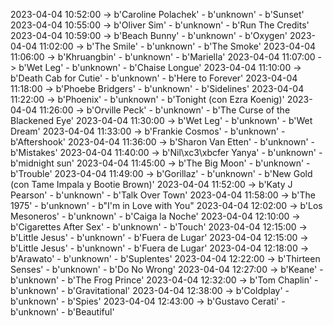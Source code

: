 2023-04-04 10:52:00 -> b'Caroline Polachek' - b'unknown' - b'Sunset'
2023-04-04 10:55:00 -> b'Oliver Sim' - b'unknown' - b'Run The Credits'
2023-04-04 10:59:00 -> b'Beach Bunny' - b'unknown' - b'Oxygen'
2023-04-04 11:02:00 -> b'The Smile' - b'unknown' - b'The Smoke'
2023-04-04 11:06:00 -> b'Khruangbin' - b'unknown' - b'Mariella'
2023-04-04 11:07:00 -> b'Wet Leg' - b'unknown' - b'Chaise Longue'
2023-04-04 11:10:00 -> b'Death Cab for Cutie' - b'unknown' - b'Here to Forever'
2023-04-04 11:18:00 -> b'Phoebe Bridgers' - b'unknown' - b'Sidelines'
2023-04-04 11:22:00 -> b'Phoenix' - b'unknown' - b'Tonight (con Ezra Koenig)'
2023-04-04 11:26:00 -> b'Orville Peck' - b'unknown' - b'The Curse of the Blackened Eye'
2023-04-04 11:30:00 -> b'Wet Leg' - b'unknown' - b'Wet Dream'
2023-04-04 11:33:00 -> b'Frankie Cosmos' - b'unknown' - b'Aftershook'
2023-04-04 11:36:00 -> b'Sharon Van Etten' - b'unknown' - b'Mistakes'
2023-04-04 11:40:00 -> b'Nil\xc3\xbcfer Yanya' - b'unknown' - b'midnight sun'
2023-04-04 11:45:00 -> b'The Big Moon' - b'unknown' - b'Trouble'
2023-04-04 11:49:00 -> b'Gorillaz' - b'unknown' - b'New Gold (con Tame Impala y Bootie Brown)'
2023-04-04 11:52:00 -> b'Katy J Pearson' - b'unknown' - b'Talk Over Town'
2023-04-04 11:58:00 -> b'The 1975' - b'unknown' - b"I'm in Love with You"
2023-04-04 12:02:00 -> b'Los Mesoneros' - b'unknown' - b'Caiga la Noche'
2023-04-04 12:10:00 -> b'Cigarettes After Sex' - b'unknown' - b'Touch'
2023-04-04 12:15:00 -> b'Little Jesus' - b'unknown' - b'Fuera de Lugar'
2023-04-04 12:15:00 -> b'Little Jesus' - b'unknown' - b'Fuera de Lugar'
2023-04-04 12:18:00 -> b'Arawato' - b'unknown' - b'Suplentes'
2023-04-04 12:22:00 -> b'Thirteen Senses' - b'unknown' - b'Do No Wrong'
2023-04-04 12:27:00 -> b'Keane' - b'unknown' - b'The Frog Prince'
2023-04-04 12:32:00 -> b'Tom Chaplin' - b'unknown' - b'Gravitational'
2023-04-04 12:38:00 -> b'Coldplay' - b'unknown' - b'Spies'
2023-04-04 12:43:00 -> b'Gustavo Cerati' - b'unknown' - b'Beautiful'
